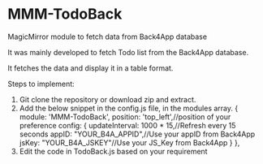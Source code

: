 # MMM-TodoBack
MagicMirror module to fetch data from Back4App database

It was mainly developed to fetch Todo list from the Back4App database.

It fetches the data and display it in a table format.

Steps to implement:
1. Git clone the repository or download zip and extract.
2. Add the below snippet in the config.js file, in the modules array.
    {
			module: 'MMM-TodoBack',
			position: 'top_left',//position of your preference
			config: {
				updateInterval: 1000 * 15,//Refresh every 15 seconds
				appID: "YOUR_B4A_APPID",//Use your appID from Back4App
				jsKey: "YOUR_B4A_JSKEY"//Use your JS_Key from Back4App
			}
		},
3. Edit the code in TodoBack.js based on your requirement
